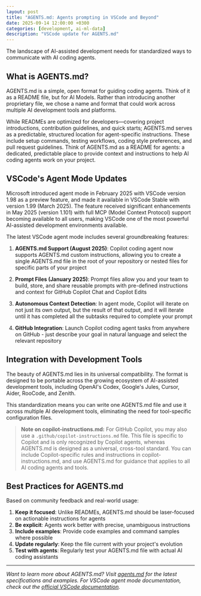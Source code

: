 ```yaml
---
layout: post
title: "AGENTS.md: Agents prompting in VSCode and Beyond"
date: 2025-09-14 12:00:00 +0300
categories: [development, ai-ml-data]
description: "VSCode update for AGENTS.md"
---
```


The landscape of AI-assisted development needs for standardized ways to communicate with AI coding agents. 

## What is AGENTS.md?

AGENTS.md is a simple, open format for guiding coding agents. Think of it as a README file, but for AI Models. Rather than introducing another proprietary file, we chose a name and format that could work across multiple AI development tools and platforms.

While READMEs are optimized for developers—covering project introductions, contribution guidelines, and quick starts; AGENTS.md serves as a predictable, structured location for agent-specific instructions. These include setup commands, testing workflows, coding style preferences, and pull request guidelines. Think of AGENTS.md as a README for agents: a dedicated, predictable place to provide context and instructions to help AI coding agents work on your project.


## VSCode's Agent Mode Updates

Microsoft introduced agent mode in February 2025 with VSCode version 1.98 as a preview feature, and made it available in VSCode Stable with version 1.99 (March 2025). The feature received significant enhancements in May 2025 (version 1.101) with full MCP (Model Context Protocol) support becoming available to all users, making VSCode one of the most powerful AI-assisted development environments available.

The latest VSCode agent mode includes several groundbreaking features:

1. **AGENTS.md Support (August 2025)**: Copilot coding agent now supports AGENTS.md custom instructions, allowing you to create a single AGENTS.md file in the root of your repository or nested files for specific parts of your project

2. **Prompt Files (January 2025)**: Prompt files allow you and your team to build, store, and share reusable prompts with pre-defined instructions and context for GitHub Copilot Chat and Copilot Edits

3. **Autonomous Context Detection**: In agent mode, Copilot will iterate on not just its own output, but the result of that output, and it will iterate until it has completed all the subtasks required to complete your prompt

4. **GitHub Integration**: Launch Copilot coding agent tasks from anywhere on GitHub - just describe your goal in natural language and select the relevant repository

## Integration with Development Tools

The beauty of AGENTS.md lies in its universal compatibility. The format is designed to be portable across the growing ecosystem of AI-assisted development tools, including OpenAI's Codex, Google's Jules, Cursor, Aider, RooCode, and Zenith.

This standardization means you can write one AGENTS.md file and use it across multiple AI development tools, eliminating the need for tool-specific configuration files.

> **Note on copilot-instructions.md:**
> For GitHub Copilot, you may also use a `.github/copilot-instructions.md` file. This file is specific to Copilot and is only recognized by Copilot agents, whereas AGENTS.md is designed as a universal, cross-tool standard. You can include Copilot-specific rules and instructions in copilot-instructions.md, and use AGENTS.md for guidance that applies to all AI coding agents and tools.

## Best Practices for AGENTS.md

Based on community feedback and real-world usage:

1. **Keep it focused**: Unlike READMEs, AGENTS.md should be laser-focused on actionable instructions for agents
2. **Be explicit**: Agents work better with precise, unambiguous instructions
3. **Include examples**: Provide code examples and command samples where possible
4. **Update regularly**: Keep the file current with your project's evolution
5. **Test with agents**: Regularly test your AGENTS.md file with actual AI coding assistants

---

*Want to learn more about AGENTS.md? Visit [agents.md](https://agents.md) for the latest specifications and examples. For VSCode agent mode documentation, check out the [official VSCode documentation](https://code.visualstudio.com/docs/copilot/chat/chat-agent-mode).*